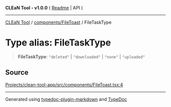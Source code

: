**CLEaN Tool - v1.0.0** ( [Readme](../../../README.md) \| API )

***

[CLEaN Tool](../../../modules.md) / [components/FileToast](../README.md) / FileTaskType

# Type alias: FileTaskType

> **FileTaskType**: `"deleted"` \| `"downloaded"` \| `"none"` \| `"uploaded"`

## Source

[Projects/clean-tool-app/src/components/FileToast.tsx:4](https://github.com/yuckyh/clean-tool-app/)

***

Generated using [typedoc-plugin-markdown](https://www.npmjs.com/package/typedoc-plugin-markdown) and [TypeDoc](https://typedoc.org/)
